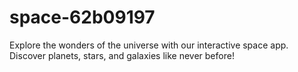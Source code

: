 # space-62b09197
Explore the wonders of the universe with our interactive space app. Discover planets, stars, and galaxies like never before!
